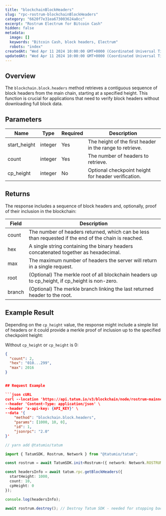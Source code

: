 ```yaml
---
title: "blockchainBlockHeaders"
slug: "rpc-rostrum-blockchainBlockHeaders"
category: "6620f7e31ea673003624a8cc"
excerpt: "Rostrum Electrum for Bitcoin Cash"
hidden: false
metadata:
  image: []
  keywords: "Bitcoin Cash, block headers, Electrum"
  robots: "index"
createdAt: "Wed Apr 11 2024 10:00:00 GMT+0000 (Coordinated Universal Time)"
updatedAt: "Wed Apr 11 2024 10:00:00 GMT+0000 (Coordinated Universal Time)"
---
```


## Overview

The `blockchain.block.headers` method retrieves a contiguous sequence of block headers from the main chain, starting at a specified height. This function is crucial for applications that need to verify block headers without downloading full block data.

## Parameters

| Name         | Type    | Required | Description                                                        |
| ------------ | ------- | -------- | ------------------------------------------------------------------ |
| start_height | integer | Yes      | The height of the first header in the range to retrieve.           |
| count        | integer | Yes      | The number of headers to retrieve.                                 |
| cp_height    | integer | No       | Optional checkpoint height for header verification.                |

## Returns

The response includes a sequence of block headers and, optionally, proof of their inclusion in the blockchain:

| Field   | Description                                                                               |
| ------- | ----------------------------------------------------------------------------------------- |
| count   | The number of headers returned, which can be less than requested if the end of the chain is reached. |
| hex     | A single string containing the binary headers concatenated together as hexadecimal.       |
| max     | The maximum number of headers the server will return in a single request.                 |
| root    | (Optional) The merkle root of all blockchain headers up to cp_height, if cp_height is non-zero. |
| branch  | (Optional) The merkle branch linking the last returned header to the root.                |

## Example Result

Depending on the `cp_height` value, the response might include a simple list of headers or it could provide a merkle proof of inclusion up to the specified checkpoint height:

Without `cp_height` or `cp_height` is 0:

```json
{
  "count": 2,
  "hex": "010...299",
  "max": 2016
}


## Request Example

```json cURL
curl --location 'https://api.tatum.io/v3/blockchain/node/rostrum-mainnet/' \
--header 'Content-Type: application/json' \
--header 'x-api-key: {API_KEY}' \
--data '{
    "method": "blockchain.block.headers",
    "params": [1000, 10, 0],
    "id": 1,
    "jsonrpc": "2.0"
}'
```
```typescript
// yarn add @tatumio/tatum

import { TatumSDK, Rostrum, Network } from "@tatumio/tatum";

const rostrum = await TatumSDK.init<Rostrum>({ network: Network.ROSTRUM_MAINNET });

const headersInfo = await tatum.rpc.getBlockHeaders({
  startHeight: 1000,
  count: 10,
  cpHeight: 0
});

console.log(headersInfo);

await rostrum.destroy(); // Destroy Tatum SDK - needed for stopping background jobs
```
